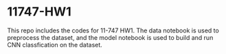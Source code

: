 # 11747-HW1

This repo includes the codes for 11-747 HW1. The data notebook is used to preprocess the dataset, and the model notebook is used to build and run CNN classfication on the dataset.
